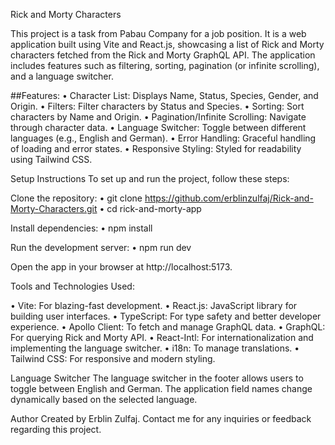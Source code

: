 Rick and Morty Characters

This project is a task from Pabau Company for a job position. It is a web application built using Vite and React.js, showcasing a list of Rick and Morty characters fetched from the Rick and Morty GraphQL API. The application includes features such as filtering, sorting, pagination (or infinite scrolling), and a language switcher.


##Features:
• Character List: Displays Name, Status, Species, Gender, and Origin.
• Filters: Filter characters by Status and Species.
• Sorting: Sort characters by Name and Origin.
• Pagination/Infinite Scrolling: Navigate through character data.
• Language Switcher: Toggle between different languages (e.g., English and German).
• Error Handling: Graceful handling of loading and error states.
• Responsive Styling: Styled for readability using Tailwind CSS.

Setup Instructions
To set up and run the project, follow these steps:

Clone the repository:
• git clone https://github.com/erblinzulfaj/Rick-and-Morty-Characters.git
• cd rick-and-morty-app

Install dependencies:
• npm install

Run the development server:
• npm run dev

Open the app in your browser at http://localhost:5173.

Tools and Technologies Used:

• Vite: For blazing-fast development.
• React.js: JavaScript library for building user interfaces.
• TypeScript: For type safety and better developer experience.
• Apollo Client: To fetch and manage GraphQL data.
• GraphQL: For querying Rick and Morty API.
• React-Intl: For internationalization and implementing the language switcher.
• i18n: To manage translations.
• Tailwind CSS: For responsive and modern styling.

Language Switcher
The language switcher in the footer allows users to toggle between English and German. The application field names change dynamically based on the selected language.


Author
Created by Erblin Zulfaj. Contact me for any inquiries or feedback regarding this project.

